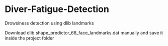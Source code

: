 # Diver-Fatigue-Detection
Drowsiness detection using dlib landmarks


Download dlib shape_predictor_68_face_landmarks.dat manually and save it inside the project folder
